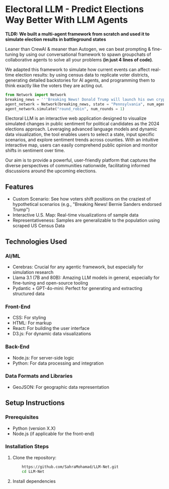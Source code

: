 # **Electoral LLM - Predict Elections Way Better With LLM Agents**

__TLDR: We built a multi-agent framework from scratch and used it to simulate election results in battleground states__ 

Leaner than CrewAI & meaner than Autogen, we can beat prompting & fine-tuning by using our conversational framework to spawn groupchats of collaborative agents to solve all your problems __(in just 4 lines of code)__.

We adapted this framework to simulate how current events can affect real-time election results: by using census data to replicate voter districts, generating detailed backstories for AI agents, and programming them to think exactly like the voters they are acting out. 
```python
from Network import Network
breaking_news = '''Breaking News! Donald Trump will launch his own cryptocurrency.'''
agent_network = Network(breaking_news, state = "Pennsylvania", num_agents = 15)
agent_network.simulate("round_robin", num_rounds = 1)
```

Electoral LLM  is an interactive web application designed to visualize simulated changes in public sentiment for political candidates as the 2024 elections approach. Leveraging advanced language models and dynamic data visualization, the tool enables users to select a state, input specific scenarios, and explore sentiment trends across counties.
With an intuitive interactive map, users can easily comprehend public opinion and monitor shifts in sentiment over time.

Our aim is to provide a powerful, user-friendly platform that captures the diverse perspectives of communities nationwide, facilitating informed discussions around the upcoming elections.


## **Features**
- Custom Scenario: See how voters shift positions on the craziest of hypothetical scenarios (e.g., "Breaking News! Bernie Sanders endorsed Trump")
- Interactive U.S. Map: Real-time visualizations of sample data
- Representativeness: Samples are generalizable to the population using scraped US Census Data

## **Technologies Used**

### AI/ML
- Cerebras: Crucial for any agentic framework, but especially for simulation research
- Llama 3.1 (7B and 80B): Amazing LLM models in general, especially for fine-tuning and open-source tooling
- Pydantic + GPT-4o-mini: Perfect for generating and extracting structured data

### Front-End
- CSS: For styling
- HTML: For markup
- React: For building the user interface
- D3.js: For dynamic data visualizations

### Back-End
- Node.js: For server-side logic
- Python: For data processing and integration

### Data Formats and Libraries
- GeoJSON: For geographic data representation

## **Setup Instructions**

### **Prerequisites**
- Python (version X.X)
- Node.js (if applicable for the front-end)

### **Installation Steps**
1. Clone the repository:
   ```bash git clone
       https://github.com/SahraMohamad/LLM-Net.git
       cd LLM-Net 
2. Install dependencies


